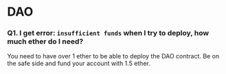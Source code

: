 # DAO

### Q1. I get error: `insufficient funds` when I try to deploy, how much ether do I need?

You need to have over 1 ether to be able to deploy the DAO contract. Be on the safe side and fund your account with 1.5 ether.
